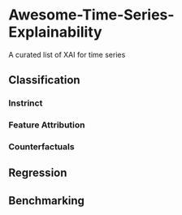 # Awesome-Time-Series-Explainability
A curated list of XAI for time series

## Classification 

### Instrinct 


### Feature Attribution
### Counterfactuals 


## Regression
## Benchmarking 

